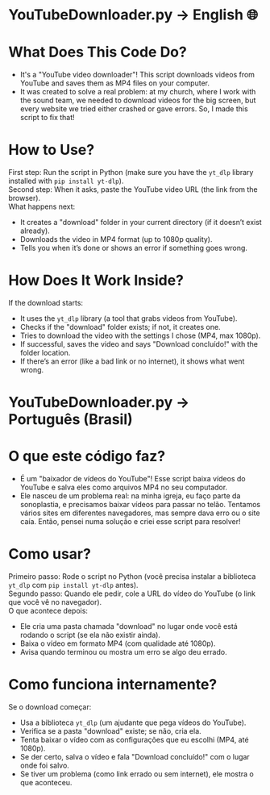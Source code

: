 # YouTubeDownloader.py → English 🌐

# What Does This Code Do?
- It's a "YouTube video downloader"! This script downloads videos from YouTube and saves them as MP4 files on your computer.
- It was created to solve a real problem: at my church, where I work with the sound team, we needed to download videos for the big screen, but every website we tried either crashed or gave errors. So, I made this script to fix that!

# How to Use?
First step: Run the script in Python (make sure you have the `yt_dlp` library installed with `pip install yt-dlp`).  
Second step: When it asks, paste the YouTube video URL (the link from the browser).  
What happens next:  
- It creates a "download" folder in your current directory (if it doesn’t exist already).  
- Downloads the video in MP4 format (up to 1080p quality).  
- Tells you when it’s done or shows an error if something goes wrong.

# How Does It Work Inside?
If the download starts:  
- It uses the `yt_dlp` library (a tool that grabs videos from YouTube).  
- Checks if the "download" folder exists; if not, it creates one.  
- Tries to download the video with the settings I chose (MP4, max 1080p).  
- If successful, saves the video and says "Download concluído!" with the folder location.  
- If there’s an error (like a bad link or no internet), it shows what went wrong.

# YouTubeDownloader.py → Português (Brasil)

# O que este código faz?
- É um "baixador de vídeos do YouTube"! Esse script baixa vídeos do YouTube e salva eles como arquivos MP4 no seu computador.
- Ele nasceu de um problema real: na minha igreja, eu faço parte da sonoplastia, e precisamos baixar vídeos para passar no telão. Tentamos vários sites em diferentes navegadores, mas sempre dava erro ou o site caía. Então, pensei numa solução e criei esse script para resolver!

# Como usar?
Primeiro passo: Rode o script no Python (você precisa instalar a biblioteca `yt_dlp` com `pip install yt-dlp` antes).  
Segundo passo: Quando ele pedir, cole a URL do vídeo do YouTube (o link que você vê no navegador).  
O que acontece depois:  
- Ele cria uma pasta chamada "download" no lugar onde você está rodando o script (se ela não existir ainda).  
- Baixa o vídeo em formato MP4 (com qualidade até 1080p).  
- Avisa quando terminou ou mostra um erro se algo deu errado.

# Como funciona internamente?
Se o download começar:  
- Usa a biblioteca `yt_dlp` (um ajudante que pega vídeos do YouTube).  
- Verifica se a pasta "download" existe; se não, cria ela.  
- Tenta baixar o vídeo com as configurações que eu escolhi (MP4, até 1080p).  
- Se der certo, salva o vídeo e fala "Download concluído!" com o lugar onde foi salvo.  
- Se tiver um problema (como link errado ou sem internet), ele mostra o que aconteceu.
